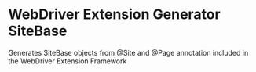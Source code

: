WebDriver Extension Generator SiteBase
===================

Generates SiteBase objects from @Site and @Page annotation included in the WebDriver Extension Framework